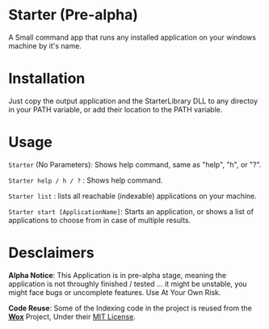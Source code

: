 # Starter (Pre-alpha)
A Small command app that runs any installed application on your windows machine by it's name.

# Installation
Just copy the output application and the StarterLibrary DLL to any directoy in your PATH variable, or add their location to the PATH variable.

# Usage

`Starter` (No Parameters): Shows help command, same as "help", "h", or "?".

`Starter help / h / ?` : Shows help command.

`Starter list` : lists all reachable (indexable) applications on your machine.

`Starter start [ApplicationName]`: Starts an application, or shows a list of applications to choose from in case of multiple results.

# Desclaimers

**Alpha Notice**: This Application is in pre-alpha stage, meaning the application is not throughly finished / tested ... it might be unstable, you might face bugs or uncomplete features. Use At Your Own Risk.

**Code Reuse**: Some of the Indexing code in the project is reused from the [**Wox**](http://www.getwox.com/) Project, Under their [MIT License](https://github.com/Wox-launcher/Wox/blob/master/LICENSE).

